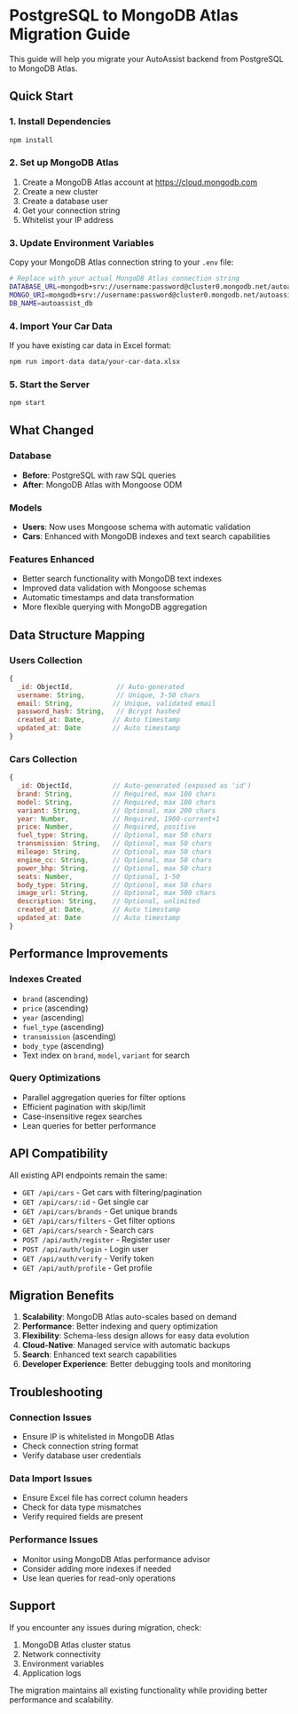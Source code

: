 # PostgreSQL to MongoDB Atlas Migration Guide

This guide will help you migrate your AutoAssist backend from PostgreSQL to MongoDB Atlas.

## Quick Start

### 1. Install Dependencies

```bash
npm install
```

### 2. Set up MongoDB Atlas

1. Create a MongoDB Atlas account at https://cloud.mongodb.com
2. Create a new cluster
3. Create a database user
4. Get your connection string
5. Whitelist your IP address

### 3. Update Environment Variables

Copy your MongoDB Atlas connection string to your `.env` file:

```bash
# Replace with your actual MongoDB Atlas connection string
DATABASE_URL=mongodb+srv://username:password@cluster0.mongodb.net/autoassist_db?retryWrites=true&w=majority
MONGO_URI=mongodb+srv://username:password@cluster0.mongodb.net/autoassist_db?retryWrites=true&w=majority
DB_NAME=autoassist_db
```

### 4. Import Your Car Data

If you have existing car data in Excel format:

```bash
npm run import-data data/your-car-data.xlsx
```

### 5. Start the Server

```bash
npm start
```

## What Changed

### Database

- **Before**: PostgreSQL with raw SQL queries
- **After**: MongoDB Atlas with Mongoose ODM

### Models

- **Users**: Now uses Mongoose schema with automatic validation
- **Cars**: Enhanced with MongoDB indexes and text search capabilities

### Features Enhanced

- Better search functionality with MongoDB text indexes
- Improved data validation with Mongoose schemas
- Automatic timestamps and data transformation
- More flexible querying with MongoDB aggregation

## Data Structure Mapping

### Users Collection

```javascript
{
  _id: ObjectId,           // Auto-generated
  username: String,        // Unique, 3-50 chars
  email: String,          // Unique, validated email
  password_hash: String,   // Bcrypt hashed
  created_at: Date,       // Auto timestamp
  updated_at: Date        // Auto timestamp
}
```

### Cars Collection

```javascript
{
  _id: ObjectId,          // Auto-generated (exposed as 'id')
  brand: String,          // Required, max 100 chars
  model: String,          // Required, max 100 chars
  variant: String,        // Optional, max 200 chars
  year: Number,           // Required, 1900-current+1
  price: Number,          // Required, positive
  fuel_type: String,      // Optional, max 50 chars
  transmission: String,   // Optional, max 50 chars
  mileage: String,        // Optional, max 50 chars
  engine_cc: String,      // Optional, max 50 chars
  power_bhp: String,      // Optional, max 50 chars
  seats: Number,          // Optional, 1-50
  body_type: String,      // Optional, max 50 chars
  image_url: String,      // Optional, max 500 chars
  description: String,    // Optional, unlimited
  created_at: Date,       // Auto timestamp
  updated_at: Date        // Auto timestamp
}
```

## Performance Improvements

### Indexes Created

- `brand` (ascending)
- `price` (ascending)
- `year` (ascending)
- `fuel_type` (ascending)
- `transmission` (ascending)
- `body_type` (ascending)
- Text index on `brand`, `model`, `variant` for search

### Query Optimizations

- Parallel aggregation queries for filter options
- Efficient pagination with skip/limit
- Case-insensitive regex searches
- Lean queries for better performance

## API Compatibility

All existing API endpoints remain the same:

- `GET /api/cars` - Get cars with filtering/pagination
- `GET /api/cars/:id` - Get single car
- `GET /api/cars/brands` - Get unique brands
- `GET /api/cars/filters` - Get filter options
- `GET /api/cars/search` - Search cars
- `POST /api/auth/register` - Register user
- `POST /api/auth/login` - Login user
- `GET /api/auth/verify` - Verify token
- `GET /api/auth/profile` - Get profile

## Migration Benefits

1. **Scalability**: MongoDB Atlas auto-scales based on demand
2. **Performance**: Better indexing and query optimization
3. **Flexibility**: Schema-less design allows for easy data evolution
4. **Cloud-Native**: Managed service with automatic backups
5. **Search**: Enhanced text search capabilities
6. **Developer Experience**: Better debugging tools and monitoring

## Troubleshooting

### Connection Issues

- Ensure IP is whitelisted in MongoDB Atlas
- Check connection string format
- Verify database user credentials

### Data Import Issues

- Ensure Excel file has correct column headers
- Check for data type mismatches
- Verify required fields are present

### Performance Issues

- Monitor using MongoDB Atlas performance advisor
- Consider adding more indexes if needed
- Use lean queries for read-only operations

## Support

If you encounter any issues during migration, check:

1. MongoDB Atlas cluster status
2. Network connectivity
3. Environment variables
4. Application logs

The migration maintains all existing functionality while providing better performance and scalability.
